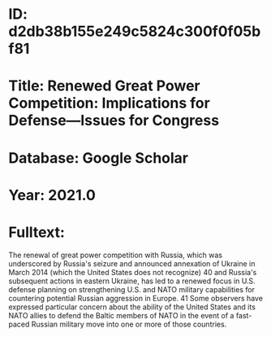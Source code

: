 # ID: d2db38b155e249c5824c300f0f05bf81
# Title: Renewed Great Power Competition: Implications for Defense—Issues for Congress
# Database: Google Scholar
# Year: 2021.0
# Fulltext:
The renewal of great power competition with Russia, which was underscored by Russia's seizure and announced annexation of Ukraine in March 2014 (which the United States does not recognize) 40 and Russia's subsequent actions in eastern Ukraine, has led to a renewed focus in U.S. defense planning on strengthening U.S. and NATO military capabilities for countering potential Russian aggression in Europe.
41 Some observers have expressed particular concern about the ability of the United States and its NATO allies to defend the Baltic members of NATO in the event of a fast-paced Russian military move into one or more of those countries.